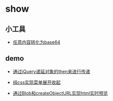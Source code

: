 # show

## 小工具

- [任意内容转化为base64](https://cdswyda.github.io/show/tools/anything2base64/)

## demo

- [通过jQuery递延对象的then来进行传递](https://cdswyda.github.io/show/demo/jqueryPassOnByThen/test.html)

- [纯css实现菜单展开收起](https://cdswyda.github.io/show/demo/css-menu/menu.html)

- [通过Blob和createObjectURL实现html实时预览](https://cdswyda.github.io/show/demo/html-prev/)
